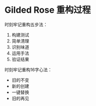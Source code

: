 # Gilded Rose 重构过程

时刻牢记重构五步法：

1. 构建测试
2. 简单清理
3. 识别味道
4. 运用手法
5. 验证结果

时刻牢记重构16字心法：

- 旧的不变
- 新的创建
- 一键替换
- 旧的再见